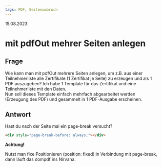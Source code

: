 ```yaml
---
tags: PDF, Seitenumbruch
---
```


15.08.2023

# mit pdfOut mehrer Seiten anlegen


## Frage

Wie kann man mit pdfOut mehrere Seiten anlegen, um z.B. aus einer Teilnehmerliste alle Zertifikate (1 Zertifikat je Seite) zu erzeugen und als 1 PDF auszugeben?
Ich habe 1 Template für das Zertifikat und eine Teilnehmerliste mit den Daten.  
Nun soll dieses Template einfach mehrfach abgearbeitet werden (Erzeugung des PDF) und gesammelt in 1 PDF-Ausgabe erscheinen.

## Antwort

Hast du nach der Seite mal ein page-break versucht?  

```html
<div style="page-break-before: always;"></div>
```

**Achtung!**

Nutzt man fixe Positionieren (position: fixed) in Verbindung mit page-break, dann läuft das dompdf ins Nirvana.
